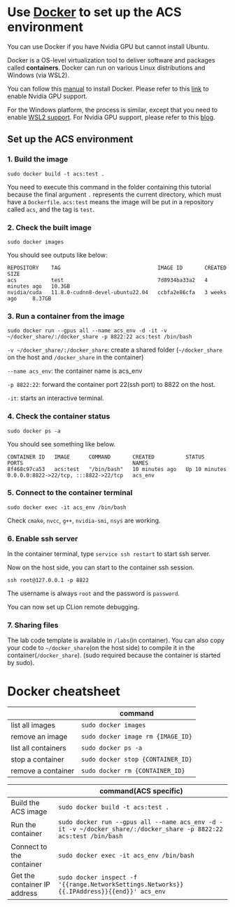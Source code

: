 # Use [Docker](https://www.docker.com/) to set up the ACS environment

You can use Docker if you have Nvidia GPU but cannot install Ubuntu.

Docker is a OS-level virtualization tool to deliver software and packages called **containers**. Docker can run on various Linux distributions and Windows (via WSL2).

You can follow this [manual](https://docs.docker.com/engine/install/ubuntu/) to install Docker. Please refer to this [link](https://docs.nvidia.com/datacenter/cloud-native/container-toolkit/install-guide.html#installing-on-ubuntu-and-debian) to enable Nvidia GPU support.

For the Windows platform, the process is similar, except that you need to enable [WSL2 support](https://docs.docker.com/desktop/windows/wsl/). For Nvidia GPU support, please refer to this [blog](https://www.docker.com/blog/wsl-2-gpu-support-for-docker-desktop-on-nvidia-gpus/).

## Set up the ACS environment

### 1. Build the image
```shell
sudo docker build -t acs:test .
```
You need to execute this command in the folder containing this tutorial because the final argument `.` represents the current directory, which must have a `Dockerfile`. `acs:test` means the image will be put in a repository called `acs`, and the tag is `test`.

### 2. Check the built image
```shell
sudo docker images
```
You should see outputs like below:
```shell
REPOSITORY    TAG                               IMAGE ID       CREATED         SIZE
acs           test                              7d8934ba33a2   4 minutes ago   10.3GB
nvidia/cuda   11.8.0-cudnn8-devel-ubuntu22.04   ccbfa2e86cfa   3 weeks ago     8.37GB
```

### 3. Run a container from the image
```shell
sudo docker run --gpus all --name acs_env -d -it -v ~/docker_share/:/docker_share -p 8822:22 acs:test /bin/bash
```
`-v ~/docker_share/:/docker_share`: create a shared folder (`~/docker_share` on the host and `/docker_share` in the container)

`--name acs_env`: the container name is acs_env

`-p 8822:22`: forward the container port 22(ssh port) to 8822 on the host.

`-it`: starts an interactive terminal.

### 4. Check the container status
```shell
sudo docker ps -a
```
You should see something like below.
```shell
CONTAINER ID   IMAGE      COMMAND       CREATED          STATUS          PORTS                                   NAMES
8f468c97ca53   acs:test   "/bin/bash"   10 minutes ago   Up 10 minutes   0.0.0.0:8822->22/tcp, :::8822->22/tcp   acs_env
```

### 5. Connect to the container terminal
```shell
sudo docker exec -it acs_env /bin/bash
```
Check `cmake`, `nvcc`, `g++`, `nvidia-smi`, `nsys` are working.

### 6. Enable ssh server
In the container terminal, type ```service ssh restart``` to start ssh server.

Now on the host side, you can start to the container ssh session.

```shell
ssh root@127.0.0.1 -p 8822
```

The username is always `root` and the password is `password`.

You can now set up CLion remote debugging.

### 7. Sharing files
The lab code template is available in `/labs`(in container). You can also copy your code to `~/docker_share`(on the host side) to compile it in the container(`/docker_share`). (sudo required because the container is started by sudo).

# Docker cheatsheet
|   |command|
|---|---|
|list all images|`sudo docker images`|
|remove an image|`sudo docker image rm {IMAGE_ID}`|
|list all containers|`sudo docker ps -a`|
|stop a container|`sudo docker stop {CONTAINER_ID}`|
|remove a container|`sudo docker rm {CONTAINER_ID}`|

|   |command(ACS specific)|
|---|---|
|Build the ACS image|`sudo docker build -t acs:test .`|
|Run the container|`sudo docker run --gpus all --name acs_env -d -it -v ~/docker_share/:/docker_share -p 8822:22 acs:test /bin/bash`|
|Connect to the container|`sudo docker exec -it acs_env /bin/bash`|
|Get the container IP address|`sudo docker inspect -f '{{range.NetworkSettings.Networks}}{{.IPAddress}}{{end}}' acs_env`|